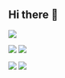 ## Hi there 👋

![](http://github-profile-summary-cards.vercel.app/api/cards/profile-details?username=PishaBok&theme=github_dark)

![](http://github-profile-summary-cards.vercel.app/api/cards/repos-per-language?username=PishaBok&theme=github_dark)
![](http://github-profile-summary-cards.vercel.app/api/cards/most-commit-language?username=PishaBok&theme=github_dark)

![](http://github-profile-summary-cards.vercel.app/api/cards/stats?username=PishaBok&theme=github_dark)
![](http://github-profile-summary-cards.vercel.app/api/cards/productive-time?username=PishaBok&theme=github_dark&utcOffset=8)





<!--
**PishaBok/PishaBok** is a ✨ _special_ ✨ repository because its `README.md` (this file) appears on your GitHub profile.

Here are some ideas to get you started:

- 🔭 I’m currently working on ...
- 🌱 I’m currently learning ...
- 👯 I’m looking to collaborate on ...
- 🤔 I’m looking for help with ...
- 💬 Ask me about ...
- 📫 How to reach me: ...
- 😄 Pronouns: ...
- ⚡ Fun fact: ...
-->
